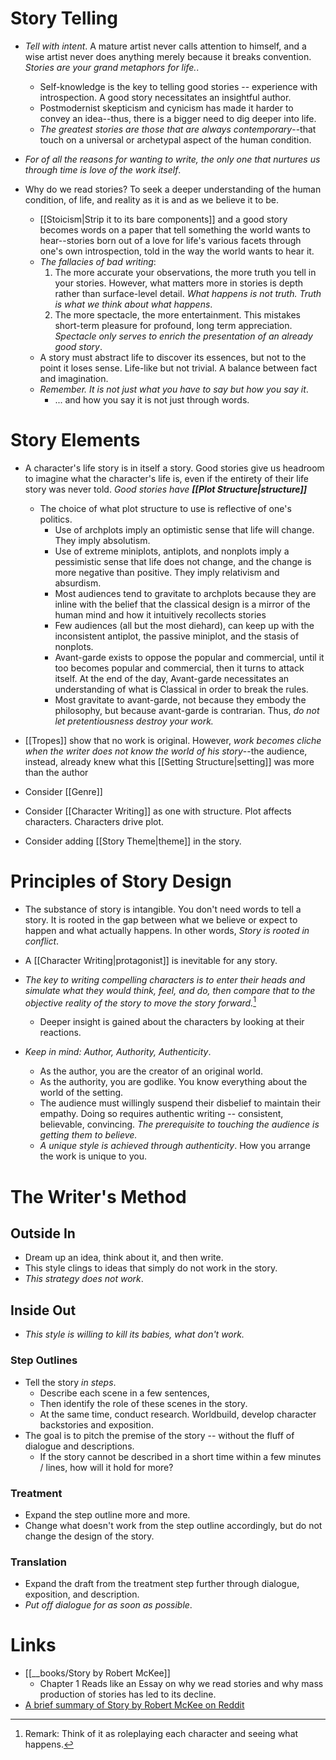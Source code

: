 # Story Telling
* *Tell with intent*. A mature artist never calls attention to himself, and a wise artist never does anything merely because it breaks convention. *Stories are your grand metaphors for life.*.
	* Self-knowledge is the key to telling good stories -- experience with introspection. A good story necessitates an insightful author.
	* Postmodernist skepticism and cynicism has made it harder to convey an idea--thus, there is a bigger need to dig deeper into life.
	* *The greatest stories are those that are always contemporary*--that touch on a universal or archetypal aspect of the human condition.

* *For of all the reasons for wanting to write, the only one that nurtures us through time is love of the work itself*. 

* Why do we read stories? To seek a deeper understanding of the human condition, of life, and reality as it is and as we believe it to be.
	* [[Stoicism|Strip it to its bare components]] and a good story becomes words on a paper that tell something the world wants to hear--stories born out of a love for life's various facets through one's own introspection, told in the way the world wants to hear it.
	* *The fallacies of bad writing*: 
		1) The more accurate your observations, the more truth you tell in your stories. However, what matters more in stories is depth rather than surface-level detail.  *What happens is not truth. Truth is what we think about what happens*.
		2) The more spectacle, the more entertainment. This mistakes short-term pleasure for profound, long term appreciation. *Spectacle only serves to enrich the presentation of an already good story*. 
	* A story must abstract life to discover its essences, but not to the point it loses sense. Life-like but not trivial. A balance between fact and imagination.
	* *Remember. It is not just what you have to say but how you say it*.
		* ... and how you say it is not just through words.
# Story Elements
* A character's life story is in itself a story. Good stories give us headroom to imagine what the character's life is, even if the entirety of their life story was never told. *Good stories have **[[Plot Structure|structure]]***
	* The choice of what plot structure to use is reflective of one's politics.
		* Use of archplots imply an optimistic sense that life will change. They imply absolutism.
		* Use of extreme miniplots, antiplots, and nonplots imply a pessimistic sense that life does not change, and the change is more negative than positive. They imply relativism and absurdism.
		* Most audiences tend to gravitate to archplots because they are inline with the belief that the classical design is a mirror of the human mind and how it intuitively recollects stories
		* Few audiences (all but the most diehard), can keep up with the inconsistent antiplot, the passive miniplot, and the stasis of nonplots.
		* Avant-garde exists to oppose the popular and commercial, until it too becomes popular and commercial, then it turns to attack itself. At the end of the day, Avant-garde necessitates an understanding of what is Classical in order to break the rules.
		* Most gravitate to avant-garde, not because they embody the philosophy, but because avant-garde is contrarian. Thus, *do not let pretentiousness destroy your work.*

* [[Tropes]] show that no work is original. However, *work becomes cliche when the writer does not know the world of his story*--the audience, instead, already knew what this [[Setting Structure|setting]] was more than the author

* Consider [[Genre]]
* Consider [[Character Writing]] as one with structure. Plot affects characters. Characters drive plot.

* Consider adding [[Story Theme|theme]] in the story.

# Principles of Story Design
* The substance of story is intangible. You don't need words to tell a story. It is rooted in the gap between what we believe or expect to happen and what actually happens. In other words, *Story is rooted in conflict*.

* A [[Character Writing|protagonist]] is inevitable for any story.

* *The key to writing compelling characters is to enter their heads and simulate what they would think, feel, and do, then compare that to the objective reality of the story to move the story forward.*[^2] 
	* Deeper insight is gained about the characters by looking at their reactions.

* *Keep in mind: Author, Authority, Authenticity*.
	* As the author, you are the creator of an original world.
	* As the authority, you are godlike. You know everything about the world of the setting.
	* The audience must willingly suspend their disbelief to maintain their empathy. Doing so requires authentic writing -- consistent, believable, convincing. *The prerequisite to touching the audience is getting them to believe.*
	* *A unique style is achieved through authenticity*. How you arrange the work is unique to you.


[^2]: Remark: Think of it as roleplaying each character and seeing what happens. 

# The Writer's Method
## Outside In
* Dream up an idea, think about it, and then write.
* This style clings to ideas that simply do not work in the story. 
* *This strategy does not work*. 

## Inside Out 
* *This style is willing to kill its babies, what don't work.*
### Step Outlines
* Tell the story *in steps*. 
	* Describe each scene in a few sentences, 
	* Then identify the role of these scenes in the story.
	* At the same time, conduct research. Worldbuild, develop character backstories and exposition.
* The goal is to pitch the premise of the story -- without the fluff of dialogue and descriptions.
	* If the story cannot be described in a short time within a few minutes / lines, how will it hold for more?
### Treatment
* Expand the step outline more and more.
* Change what doesn't work from the step outline accordingly, but do not change the design of the story.
### Translation
* Expand the draft from the treatment step further through dialogue, exposition, and description.
* *Put off dialogue for as soon as possible*. 
# Links
* [[__books/Story by Robert McKee]]
	* Chapter 1 Reads like an Essay on why we read stories and why mass production of stories has led to its decline.
* [A brief summary of Story by Robert McKee on Reddit](https://www.reddit.com/r/Screenwriting/comments/ugwm3p/a_brief_summary_of_the_key_points_in_robert/)
